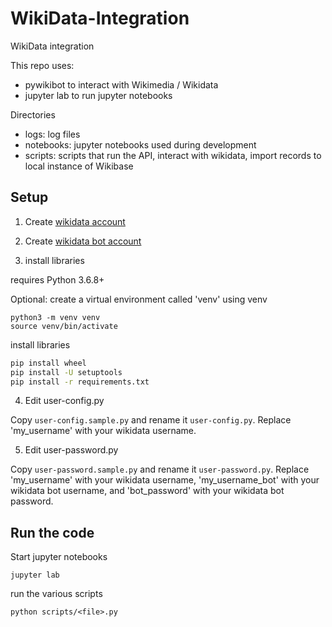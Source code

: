 # WikiData-Integration
WikiData integration

This repo uses:

- pywikibot to interact with Wikimedia / Wikidata
- jupyter lab to run jupyter notebooks

Directories

- logs: log files
- notebooks: jupyter notebooks used during development
- scripts: scripts that run the API, interact with wikidata, import records to local instance of Wikibase


## Setup

1. Create [wikidata account](https://www.wikidata.org/w/index.php?title=Special:CreateAccount&returnto=Wikidata%3AMain+Page)

2. Create [wikidata bot account](https://www.wikidata.org/wiki/Special:BotPasswords)

3. install libraries

requires Python 3.6.8+

Optional: create a virtual environment called 'venv' using venv

```
python3 -m venv venv
source venv/bin/activate
```

install libraries

```bash
pip install wheel
pip install -U setuptools
pip install -r requirements.txt
```

4. Edit user-config.py

Copy `user-config.sample.py` and rename it `user-config.py`. Replace 'my_username' with your wikidata username.


5. Edit user-password.py

Copy `user-password.sample.py` and rename it `user-password.py`. Replace 'my_username' with your wikidata username, 'my_username_bot' with your wikidata bot username, and 'bot_password' with your wikidata bot password.


## Run the code


 Start jupyter notebooks

```
jupyter lab
```

run the various scripts

```
python scripts/<file>.py
```

